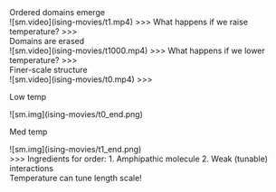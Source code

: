 <div class="fragment">Ordered domains emerge</div>
![sm.video](ising-movies/t1.mp4)
>>>
What happens if we raise temperature?
>>>
<div class="fragment">Domains are erased</div>
![sm.video](ising-movies/t1000.mp4)
>>>
What happens if we lower temperature?
>>>
<div class="fragment">Finer-scale structure</div>
![sm.video](ising-movies/t0.mp4)
>>>
<div class="row">
<div class="col-xs-6">
<p>Low temp</p>
![sm.img](ising-movies/t0_end.png)
</div>
<div class="col-xs-6">
<p>Med temp</p>
![sm.img](ising-movies/t1_end.png)
</div>
</div>
>>>
Ingredients for order:
1. Amphipathic molecule
2. Weak (tunable) interactions
<div class="fragment">Temperature can tune length scale!</div>
